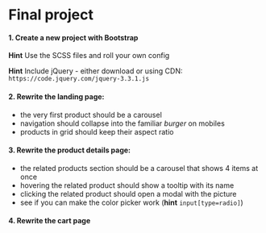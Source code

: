 # Final project

#### 1. Create a new project with Bootstrap

**Hint** Use the SCSS files and roll your own config

**Hint** Include jQuery - either download or using CDN: `https://code.jquery.com/jquery-3.3.1.js`

#### 2. Rewrite the landing page:

* the very first product should be a carousel
* navigation should collapse into the familiar *burger* on mobiles
* products in grid should keep their aspect ratio

#### 3. Rewrite the product details page:

* the related products section should be a carousel that shows 4 items at once
* hovering the related product should show a tooltip with its name
* clicking the related product should open a modal with the picture
* see if you can make the color picker work (**hint** `input[type=radio]`)

#### 4. Rewrite the cart page